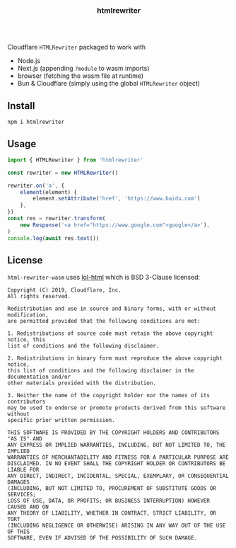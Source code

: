 <div align='center'>
    <br/>
    <br/>
    <br/>
    <h3>htmlrewriter</h3>
    <p></p>
    <br/>
    <br/>
</div>

Cloudflare `HTMLRewriter` packaged to work with

-   Node.js
-   Next.js (appending `?module` to wasm imports)
-   browser (fetching the wasm file at runtime)
-   Bun & Cloudflare (simply using the global `HTMLRewriter` object)

## Install

```
npm i htmlrewriter
```

## Usage

```ts
import { HTMLRewriter } from 'htmlrewriter'

const rewriter = new HTMLRewriter()

rewriter.on('a', {
    element(element) {
        element.setAttribute('href', 'https://www.baidu.com')
    },
})
const res = rewriter.transform(
    new Response('<a href="https://www.google.com">google</a>'),
)
console.log(await res.text())
```

## License

`html-rewriter-wasm` uses [lol-html](https://github.com/cloudflare/lol-html/)
which is BSD 3-Clause licensed:

```
Copyright (C) 2019, Cloudflare, Inc.
All rights reserved.

Redistribution and use in source and binary forms, with or without modification,
are permitted provided that the following conditions are met:

1. Redistributions of source code must retain the above copyright notice, this
list of conditions and the following disclaimer.

2. Redistributions in binary form must reproduce the above copyright notice,
this list of conditions and the following disclaimer in the documentation and/or
other materials provided with the distribution.

3. Neither the name of the copyright holder nor the names of its contributors
may be used to endorse or promote products derived from this software without
specific prior written permission.

THIS SOFTWARE IS PROVIDED BY THE COPYRIGHT HOLDERS AND CONTRIBUTORS "AS IS" AND
ANY EXPRESS OR IMPLIED WARRANTIES, INCLUDING, BUT NOT LIMITED TO, THE IMPLIED
WARRANTIES OF MERCHANTABILITY AND FITNESS FOR A PARTICULAR PURPOSE ARE
DISCLAIMED. IN NO EVENT SHALL THE COPYRIGHT HOLDER OR CONTRIBUTORS BE LIABLE FOR
ANY DIRECT, INDIRECT, INCIDENTAL, SPECIAL, EXEMPLARY, OR CONSEQUENTIAL DAMAGES
(INCLUDING, BUT NOT LIMITED TO, PROCUREMENT OF SUBSTITUTE GOODS OR SERVICES;
LOSS OF USE, DATA, OR PROFITS; OR BUSINESS INTERRUPTION) HOWEVER CAUSED AND ON
ANY THEORY OF LIABILITY, WHETHER IN CONTRACT, STRICT LIABILITY, OR TORT
(INCLUDING NEGLIGENCE OR OTHERWISE) ARISING IN ANY WAY OUT OF THE USE OF THIS
SOFTWARE, EVEN IF ADVISED OF THE POSSIBILITY OF SUCH DAMAGE.
```
